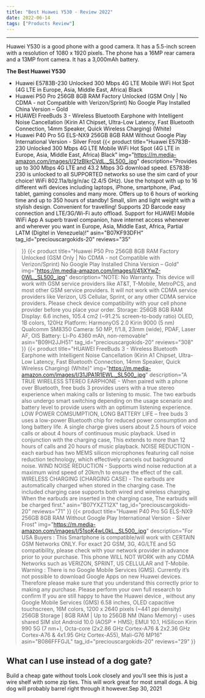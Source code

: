 ```yaml
---
title: "Best Huawei Y530 - Review 2022"
date: 2022-06-14
tags: ["Products Review"]
---
```


---


Huawei Y530 is a good phone with a good camera. It has a 5.5-inch screen with a resolution of 1080 x 1920 pixels. The phone has a 16MP rear camera and a 13MP front camera. It has a 3,000mAh battery.

**The Best Huawei Y530**
* Huawei E5783B-230 Unlocked 300 Mbps 4G LTE Mobile WiFi Hot Spot (4G LTE in Europe, Asia, Middle East, Africa) Black
* Huawei P50 Pro 256GB 8GB RAM Factory Unlocked (GSM Only | No CDMA - not Compatible with Verizon/Sprint) No Google Play Installed China Version – Gold
* HUAWEI FreeBuds 3 - Wireless Bluetooth Earphone with Intelligent Noise Cancellation (Kirin A1 Chipset, Ultra-Low Latency, Fast Bluetooth Connection, 14mm Speaker, Quick Wireless Charging) (White)
* Huawei P40 Pro 5G ELS-NX9 256GB 8GB RAM Without Google Play International Version - Silver Frost
{{< product 
title="Huawei E5783B-230 Unlocked 300 Mbps 4G LTE Mobile WiFi Hot Spot (4G LTE in Europe, Asia, Middle East, Africa) Black"
img="https://m.media-amazon.com/images/I/21zBIkrCVdL._SL500_.jpg"
description="Provides up to 300 Mbps 4G LTE and 43.2 Mbps 3G download speed. E5783B-230 is unlocked to all SUPPORTED networks so use the sim card of your choice! WiFi 802.11a/b/g/n/ac (2.4/5 GHz). Use the hotspot with up to 16 different wifi devices including laptops, iPhone, smartphone, iPad, tablet, gaming consoles and many more. Offers up to 6 hours of working time and up to 350 hours of standby! Small, slim and light weight with a stylish design. Convenient for travelling! Supports 2D Barcode easy connection and LTE/3G/Wi-Fi auto offload. Support for HUAWEI Mobile WiFi App A superb travel companion, have internet access whenever and wherever you want in Europe, Asia, Middle East, Africa, Partial LATM (Digitel in Venezuela)!"
asin="B07KF93DFH"
tag_id="preciouscargokids-20"
reviews="35"
>}} 
{{< product 
title="Huawei P50 Pro 256GB 8GB RAM Factory Unlocked (GSM Only | No CDMA - not Compatible with Verizon/Sprint) No Google Play Installed China Version – Gold"
img="https://m.media-amazon.com/images/I/41jXYwZ-0WL._SL500_.jpg"
description="NOTE: No Warranty. This device will work with GSM service providers like AT&T, T-Mobile, MetroPCS, and most other GSM service providers. It will not work with CDMA service providers like Verizon, US Cellular, Sprint, or any other CDMA service providers. Please check device compatibility with your cell phone provider before you place your order. Storage: 256GB 8GB RAM Display: 6.6 inches, 105.4 cm2 (~91.2% screen-to-body ratio) OLED, 1B colors, 120Hz Platform: HarmonyOS 2.0 Kirin 9000 (5 nm) Qualcomm SM8350 Camera: 50 MP, f/1.8, 23mm (wide), PDAF, Laser AF, OIS Battery: Li-Po 4360 mAh, non-removable"
asin="B09H2JJH51"
tag_id="preciouscargokids-20"
reviews="308"
>}} 
{{< product 
title="HUAWEI FreeBuds 3 - Wireless Bluetooth Earphone with Intelligent Noise Cancellation (Kirin A1 Chipset, Ultra-Low Latency, Fast Bluetooth Connection, 14mm Speaker, Quick Wireless Charging) (White)"
img="https://m.media-amazon.com/images/I/31JPA1R1EWL._SL500_.jpg"
description="A TRUE WIRELESS STEREO EARPHONE - When paired with a phone over Bluetooth, free buds 3 provides users with a true stereo experience when making calls or listening to music. The two earbuds also undergo smart switching depending on the usage scenario and battery level to provide users with an optimum listening experience. LOW POWER COMSUMPTION, LONG BATTERY LIFE – free buds 3 uses a low-power Bluetooth chip for reduced power consumption and long battery life. A single charge gives users about 2.5 hours of voice calls or about 4 hours of continuous music playback. Used in conjunction with the charging case, This extends to more than 12 hours of calls and 20 hours of music playback. NOISE REDUCTION - each earbud has two MEMS silicon microphones featuring call noise reduction technology, which effectively cancels out background noise. WIND NOISE REDUCTION - Supports wind noise reduction at a maximum wind speed of 20km/h to ensure the effect of the call. WIRELESS CHARGING (CHARGING CASE) - The earbuds are automatically charged when stored in the charging case. The included charging case supports both wired and wireless charging. When the earbuds are inserted in the charging case, The earbuds will be charged first."
asin="B07YXZT12X"
tag_id="preciouscargokids-20"
reviews="71"
>}} 
{{< product 
title="Huawei P40 Pro 5G ELS-NX9 256GB 8GB RAM Without Google Play International Version - Silver Frost"
img="https://m.media-amazon.com/images/I/51soK4wL0kL._SL500_.jpg"
description="For USA Buyers : This Smartphone is compatible/will work with CERTAIN GSM Networks ONLY. For exact 2G GSM, 3G, 4G/LTE and 5G compatibility, please check with your network provider in advance prior to your purchase. This phone WILL NOT WORK with any CDMA Networks such as VERIZON, SPRINT, US CELLULAR and T-Mobile. Warning : There is no Google Mobile Services (GMS). Currently it’s not possible to download Google Apps on new Huawei devices. Therefore please make sure that you understand this correctly prior to making any purchase. Please perform your own full research to confirm  If you are still happy to have the Huawei device , without any  Google Mobile Services (GMS)  6.58 inches, OLED capacitive touchscreen, 16M colors, 1200 x 2640 pixels (~441 ppi density) 256GB Storage | 8GB RAM | Up to 256GB NM (Nano Memory) - uses shared SIM slot Android 10.0 (AOSP + HMS); EMUI 10.1, HiSilicon Kirin 990 5G (7 nm+), Octa-core (2x2.86 GHz Cortex-A76 & 2x2.36 GHz Cortex-A76 & 4x1.95 GHz Cortex-A55), Mali-G76 MP16"
asin="B086FFFGJL"
tag_id="preciouscargokids-20"
reviews="29"
>}} 
## What can I use instead of a dog gate?
Build a cheap gate without tools Look closely and you'll see this is just a wire shelf with some zip ties. This will work great for most small dogs. A big dog will probably barrel right through it however.Sep 30, 2021

